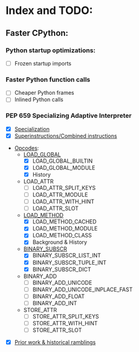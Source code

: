 # Index and TODO:

## Faster CPython:

### Python startup optimizations:
- [ ] Frozen startup imports

### Faster Python function calls
- [ ] Cheaper Python frames
- [ ] Inlined Python calls

### PEP 659 Specializing Adaptive Interpreter
- [X] [Specialization](./faster_cpython/pep_659/README.md)
- [X] [Superinstructions/Combined instructions](./faster_cpython/pep_659/README.md#superinstructionscombined-instructions)
- [Opcodes](./faster_cpython/pep_659/opcodes.md):
  - [LOAD_GLOBAL](./faster_cpython/pep_659/opcodes.md#load_global)
    - [X] LOAD_GLOBAL_BUILTIN
    - [X] LOAD_GLOBAL_MODULE
    - [X] History
  - LOAD_ATTR
    - [ ] LOAD_ATTR_SPLIT_KEYS
    - [ ] LOAD_ATTR_MODULE
    - [ ] LOAD_ATTR_WITH_HINT
    - [ ] LOAD_ATTR_SLOT
  - [LOAD_METHOD](./faster_cpython/pep_659/opcodes.md#load_method)
    - [X] LOAD_METHOD_CACHED
    - [X] LOAD_METHOD_MODULE
    - [X] LOAD_METHOD_CLASS
    - [X] Background & History 
  - [BINARY_SUBSCR](./faster_cpython/pep_659/opcodes.md#binary_subscr)
    - [X] BINARY_SUBSCR_LIST_INT
    - [X] BINARY_SUBSCR_TUPLE_INT
    - [X] BINARY_SUBSCR_DICT
  - BINARY_ADD
    - [ ] BINARY_ADD_UNICODE
    - [ ] BINARY_ADD_UNICODE_INPLACE_FAST
    - [ ] BINARY_ADD_FLOAT
    - [ ] BINARY_ADD_INT
  - STORE_ATTR
    - [ ] STORE_ATTR_SPLIT_KEYS
    - [ ] STORE_ATTR_WITH_HINT
    - [ ] STORE_ATTR_SLOT
- [X] [Prior work & historical ramblings](./faster_cpython/pep_659/ramblings.md)

